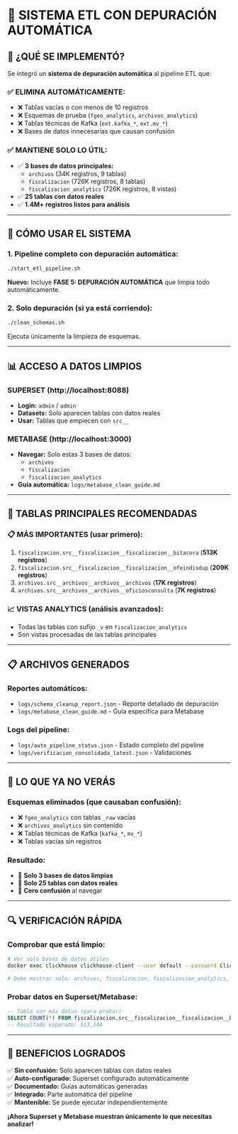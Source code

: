 # 🎯 SISTEMA ETL CON DEPURACIÓN AUTOMÁTICA

## 🚀 **¿QUÉ SE IMPLEMENTÓ?**

Se integró un **sistema de depuración automática** al pipeline ETL que:

### ✅ **ELIMINA AUTOMÁTICAMENTE:**
- ❌ Tablas vacías o con menos de 10 registros
- ❌ Esquemas de prueba (`fgeo_analytics`, `archivos_analytics`)
- ❌ Tablas técnicas de Kafka (`ext.kafka_*`, `ext.mv_*`)
- ❌ Bases de datos innecesarias que causan confusión

### ✅ **MANTIENE SOLO LO ÚTIL:**
- ✅ **3 bases de datos principales:**
  - `archivos` (34K registros, 9 tablas)
  - `fiscalizacion` (726K registros, 8 tablas) 
  - `fiscalizacion_analytics` (726K registros, 8 vistas)
- ✅ **25 tablas con datos reales**
- ✅ **1.4M+ registros listos para análisis**

---

## 🔧 **CÓMO USAR EL SISTEMA**

### **1. Pipeline completo con depuración automática:**
```bash
./start_etl_pipeline.sh
```
**Nuevo:** Incluye **FASE 5: DEPURACIÓN AUTOMÁTICA** que limpia todo automáticamente.

### **2. Solo depuración (si ya está corriendo):**
```bash
./clean_schemas.sh
```
Ejecuta únicamente la limpieza de esquemas.

---

## 📊 **ACCESO A DATOS LIMPIOS**

### **SUPERSET** (http://localhost:8088)
- **Login:** `admin` / `admin`
- **Datasets:** Solo aparecen tablas con datos reales
- **Usar:** Tablas que empiecen con `src__`

### **METABASE** (http://localhost:3000) 
- **Navegar:** Solo estas 3 bases de datos:
  - `archivos`
  - `fiscalizacion` 
  - `fiscalizacion_analytics`
- **Guía automática:** `logs/metabase_clean_guide.md`

---

## 🎯 **TABLAS PRINCIPALES RECOMENDADAS**

### **📋 MÁS IMPORTANTES (usar primero):**
1. `fiscalizacion.src__fiscalizacion__fiscalizacion__bitacora` (**513K registros**)
2. `fiscalizacion.src__fiscalizacion__fiscalizacion__ofeindisdup` (**209K registros**)
3. `archivos.src__archivos__archivos__archivos` (**17K registros**)
4. `archivos.src__archivos__archivos__oficiosconsulta` (**7K registros**)

### **📈 VISTAS ANALYTICS (análisis avanzados):**
- Todas las tablas con sufijo `_v` en `fiscalizacion_analytics`
- Son vistas procesadas de las tablas principales

---

## 📋 **ARCHIVOS GENERADOS**

### **Reportes automáticos:**
- `logs/schema_cleanup_report.json` - Reporte detallado de depuración
- `logs/metabase_clean_guide.md` - Guía específica para Metabase

### **Logs del pipeline:**
- `logs/auto_pipeline_status.json` - Estado completo del pipeline
- `logs/verificacion_consolidada_latest.json` - Validaciones

---

## 🚨 **LO QUE YA NO VERÁS**

### **Esquemas eliminados (que causaban confusión):**
- ❌ `fgeo_analytics` con tablas `_raw` vacías
- ❌ `archivos_analytics` sin contenido
- ❌ Tablas técnicas de Kafka (`kafka_*`, `mv_*`)
- ❌ Tablas vacías sin registros

### **Resultado:**
- 🎯 **Solo 3 bases de datos limpias**
- 🎯 **Solo 25 tablas con datos reales** 
- 🎯 **Cero confusión** al navegar

---

## 🔍 **VERIFICACIÓN RÁPIDA**

### **Comprobar que está limpio:**
```bash
# Ver solo bases de datos útiles
docker exec clickhouse clickhouse-client --user default --password ClickHouse123! --query "SHOW DATABASES"

# Debe mostrar solo: archivos, fiscalizacion, fiscalizacion_analytics, default, ext, system
```

### **Probar datos en Superset/Metabase:**
```sql
-- Tabla con más datos (para probar)
SELECT COUNT(*) FROM fiscalizacion.src__fiscalizacion__fiscalizacion__bitacora;
-- Resultado esperado: 513,344
```

---

## 🎉 **BENEFICIOS LOGRADOS**

✅ **Sin confusión:** Solo aparecen tablas con datos reales  
✅ **Auto-configurado:** Superset configurado automáticamente  
✅ **Documentado:** Guías automáticas generadas  
✅ **Integrado:** Parte automática del pipeline  
✅ **Mantenible:** Se puede ejecutar independientemente  

**¡Ahora Superset y Metabase muestran únicamente lo que necesitas analizar!**